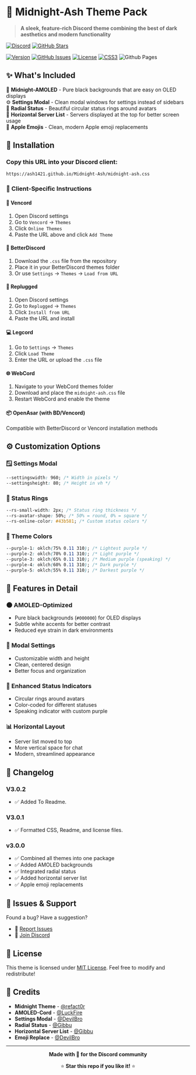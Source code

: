 # 🌙 Midnight-Ash Theme Pack

> **A sleek, feature-rich Discord theme combining the best of dark aesthetics and modern functionality**

[![Discord](https://img.shields.io/badge/Discord-7289DA?style=for-the-badge&logo=discord&logoColor=white)](https://discord.gg/xc4D33wBmA)
[![GitHub Stars](https://img.shields.io/github/stars/Ash1421/Midnight-Ash?style=for-the-badge)](https://github.com/Ash1421/Midnight-Ash)

[![Version](https://img.shields.io/github/v/release/Ash1421/Midnight-Ash?style=for-the-badge&label=Version&color=blue)](https://github.com/Ash1421/Midnight-Ash/releases/latest)
[![GitHub Issues](https://img.shields.io/github/issues/Ash1421/Midnight-Ash?style=for-the-badge)](https://github.com/Ash1421/Midnight-Ash/issues)
[![License](https://img.shields.io/badge/license-MIT-yellow.svg?style=for-the-badge)](https://opensource.org/licenses/MIT)
[![CSS3](https://img.shields.io/badge/css3-%231572B6.svg?style=for-the-badge&logo=css3&logoColor=white)](https://developer.mozilla.org/en-US/docs/Web/CSS)
![Github Pages](https://img.shields.io/badge/github%20pages-121013?style=for-the-badge&logo=github&logoColor=white)



## ✨ What's Included

🖤 **Midnight-AMOLED** - Pure black backgrounds that are easy on OLED displays  
⚙️ **Settings Modal** - Clean modal windows for settings instead of sidebars  
🔘 **Radial Status** - Beautiful circular status rings around avatars  
📱 **Horizontal Server List** - Servers displayed at the top for better screen usage  
🍎 **Apple Emojis** - Clean, modern Apple emoji replacements

## 🚀 Installation

### Copy this URL into your Discord client:

```
https://ash1421.github.io/Midnight-Ash/midnight-ash.css
```

### 📱 Client-Specific Instructions

#### 🎯 **Vencord**

1. Open Discord settings
2. Go to `Vencord` → `Themes`
3. Click `Online Themes`
4. Paste the URL above and click `Add Theme`

#### 🔧 **BetterDiscord**

1. Download the `.css` file from the repository
2. Place it in your BetterDiscord themes folder
3. Or use `Settings` → `Themes` → `Load from URL`

#### 🔌 **Replugged**

1. Open Discord settings
2. Go to `Replugged` → `Themes`
3. Click `Install from URL`
4. Paste the URL and install

#### 💻 **Legcord**

1. Go to `Settings` → `Themes`
2. Click `Load Theme`
3. Enter the URL or upload the `.css` file

#### 🌐 **WebCord**

1. Navigate to your WebCord themes folder
2. Download and place the `midnight-ash.css` file
3. Restart WebCord and enable the theme

#### 📦 **OpenAsar** (with BD/Vencord)

Compatible with BetterDiscord or Vencord installation methods

## ⚙️ Customization Options

### 🪟 Settings Modal

```css
--settingswidth: 960; /* Width in pixels */
--settingsheight: 80; /* Height in vh */
```

### 🔘 Status Rings

```css
--rs-small-width: 2px; /* Status ring thickness */
--rs-avatar-shape: 50%; /* 50% = round, 0% = square */
--rs-online-color: #43b581; /* Custom status colors */
```

### 🎨 Theme Colors

```css
--purple-1: oklch(75% 0.11 310); /* Lightest purple */
--purple-2: oklch(70% 0.11 310); /* Light purple */
--purple-3: oklch(65% 0.11 310); /* Medium purple (speaking) */
--purple-4: oklch(60% 0.11 310); /* Dark purple */
--purple-5: oklch(55% 0.11 310); /* Darkest purple */
```

## 🎯 Features in Detail

### 🌑 AMOLED-Optimized

- Pure black backgrounds (`#000000`) for OLED displays
- Subtle white accents for better contrast
- Reduced eye strain in dark environments

### 📐 Modal Settings

- Customizable width and height
- Clean, centered design
- Better focus and organization

### 💫 Enhanced Status Indicators

- Circular rings around avatars
- Color-coded for different statuses
- Speaking indicator with custom purple

### 📊 Horizontal Layout

- Server list moved to top
- More vertical space for chat
- Modern, streamlined appearance

## 📝 Changelog

### V3.0.2

- ✅️ Added To Readme.

### V3.0.1

- ✅ Formatted CSS, Readme, and license files.

### v3.0.0

- ✅ Combined all themes into one package
- ✅ Added AMOLED backgrounds
- ✅ Integrated radial status
- ✅ Added horizontal server list
- ✅ Apple emoji replacements

## 🐛 Issues & Support

Found a bug? Have a suggestion?

- 🐛 [Report Issues](https://github.com/Ash1421/Midnight-Ash/issues)
- 💬 [Join Discord](https://discord.gg/xc4D33wBmA)

## 📄 License

This theme is licensed under [MIT License](LICENSE). Feel free to modify and redistribute!

## 🙏 Credits

- **Midnight Theme** - [@refact0r](https://github.com/refact0r)
- **AMOLED-Cord** - [@LuckFire](https://github.com/LuckFire)
- **Settings Modal** - [@DevilBro](https://github.com/mwittrien)
- **Radial Status** - [@Gibbu](https://github.com/DiscordStyles)
- **Horizontal Server List** - [@Gibbu](https://github.com/DiscordStyles)
- **Emoji Replace** - [@DevilBro](https://github.com/mwittrien)

---

<div align="center">

**Made with 💜 for the Discord community**

⭐ **Star this repo if you like it!** ⭐

</div>
